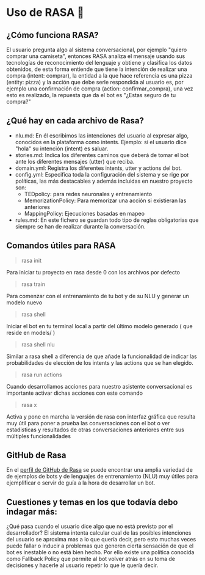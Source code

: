# Uso de RASA 🚀

## ¿Cómo funciona RASA? 
El usuario pregunta algo al sistema conversacional, por ejemplo "quiero comprar una camiseta", entonces RASA analiza el mensaje usando sus tecnologías de reconocimiento del lenguaje y obtiene y clasifica los datos obtenidos, de esta forma entiende que tiene la intención de realizar una compra (intent: comprar), la entidad a la que hace referencia es una pizza (entity: pizza) y la acción que debe serle respondida al usuario es, por ejemplo una confirmación de compra (action: confirmar_compra), una vez esto es realizado, la repuesta que da el bot es "¿Estas seguro de tu compra?"

## ¿Qué hay en cada archivo de Rasa?
- nlu.md: En él escribimos las intenciones del usuario al expresar algo, conocidos en la plataforma como intents. Ejemplo: si el usuario dice "hola" su intención (intent) es saluar.
- stories.md: Indica los diferentes caminos que deberá de tomar el bot ante los diferentes mensajes (utter) que reciba.
- domain.yml: Registra los diferentes intents, utter y actions del bot.
- config.yml: Especifica toda la configuración del sistema y se rige por políticas, las más destacables y además incluidas en nuestro proyecto son:
    * TEDpolicy: para redes neuronales y entrenamiento
    * MemorizationPolicy: Para memorizar una acción si existieran las anteriores
    * MappingPolicy: Ejecuciones basadas en mapeo
- rules.md: En este fichero se guardan todo tipo de reglas obligatorias que siempre se han de realizar durante la conversación.

## Comandos útiles para RASA 

> rasa init 

Para iniciar tu proyecto en rasa desde 0 con los archivos por defecto

> rasa train 

Para comenzar con el entrenamiento de tu bot y de su NLU y generar un modelo nuevo

> rasa shell

Iniciar el bot en tu terminal local a partir del último modelo generado ( que reside en models/ )

> rasa shell nlu

Similar a rasa shell a diferencia de que añade la funcionalidad de indicar las probabilidades de elección de los intents y las actions que se han elegido.

> rasa run actions

Cuando desarrollamos acciones para nuestro asistente conversacional es importante activar dichas acciones con este comando

> rasa x

Activa y pone en marcha la versión de rasa con interfaz gráfica que resulta muy útil para poner a prueba las conversaciones con el bot o ver estadisticas y resultados de otras conversaciones anteriores entre sus múltiples funcionalidades

## GitHub de Rasa

En el [perfil de GitHub de Rasa](https://github.com/RasaHQ) se puede encontrar una amplia variedad de de ejemplos de bots y de lenguajes de entrenamiento (NLU) muy útiles para ejemplificar o servir de guía a la hora de desarrollar un bot.

## Cuestiones y temas en los que todavía debo indagar más:
¿Qué pasa cuando el usuario dice algo que no está previsto por el desarrollador?
El sistema intenta calcular cual de las posibles intenciones del usuario se aproxima mas a lo que quería decir, pero esto muchas veces puede fallar o inducir a problemas que generen cierta sensación de que el bot es inestable o no está bien hecho. 
Por ello existe una política conocida como Fallback Policy que permite al bot volver atrás en su toma de decisiones y hacerle al usuario repetir lo que le quería decir.